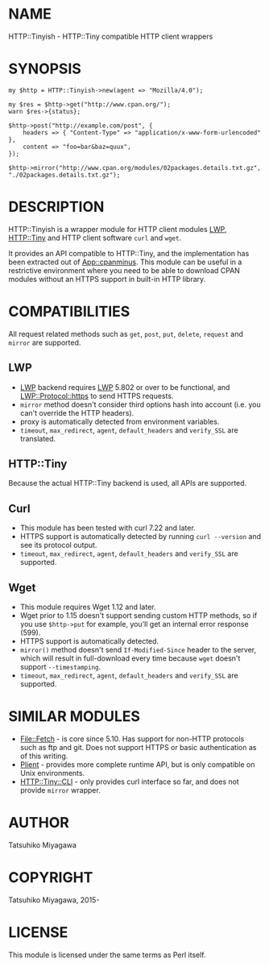 # NAME

HTTP::Tinyish - HTTP::Tiny compatible HTTP client wrappers

# SYNOPSIS

    my $http = HTTP::Tinyish->new(agent => "Mozilla/4.0");

    my $res = $http->get("http://www.cpan.org/");
    warn $res->{status};

    $http->post("http://example.com/post", {
        headers => { "Content-Type" => "application/x-www-form-urlencoded" },
        content => "foo=bar&baz=quux",
    });

    $http->mirror("http://www.cpan.org/modules/02packages.details.txt.gz", "./02packages.details.txt.gz");

# DESCRIPTION

HTTP::Tinyish is a wrapper module for HTTP client modules
[LWP](https://metacpan.org/pod/LWP), [HTTP::Tiny](https://metacpan.org/pod/HTTP::Tiny) and HTTP client software `curl` and `wget`.

It provides an API compatible to HTTP::Tiny, and the implementation
has been extracted out of [App::cpanminus](https://metacpan.org/pod/App::cpanminus). This module can be useful
in a restrictive environment where you need to be able to download
CPAN modules without an HTTPS support in built-in HTTP library.

# COMPATIBILITIES

All request related methods such as `get`, `post`, `put`,
`delete`, `request` and `mirror` are supported.

## LWP

- [LWP](https://metacpan.org/pod/LWP) backend requires [LWP](https://metacpan.org/pod/LWP) 5.802 or over to be functional, and [LWP::Protocol::https](https://metacpan.org/pod/LWP::Protocol::https) to send HTTPS requests.
- `mirror` method doesn't consider third options hash into account (i.e. you can't override the HTTP headers).
- proxy is automatically detected from environment variables.
- `timeout`, `max_redirect`, `agent`, `default_headers` and `verify_SSL` are translated.

## HTTP::Tiny

Because the actual HTTP::Tiny backend is used, all APIs are supported.

## Curl

- This module has been tested with curl 7.22 and later.
- HTTPS support is automatically detected by running `curl --version` and see its protocol output.
- `timeout`, `max_redirect`, `agent`, `default_headers` and `verify_SSL` are supported.

## Wget

- This module requires Wget 1.12 and later.
- Wget prior to 1.15 doesn't support sending custom HTTP methods, so if you use `$http->put` for example, you'll get an internal error response (599).
- HTTPS support is automatically detected.
- `mirror()` method doesn't send `If-Modified-Since` header to the server, which will result in full-download every time because `wget` doesn't support `--timestamping`.
- `timeout`, `max_redirect`, `agent`, `default_headers` and `verify_SSL` are supported.

# SIMILAR MODULES

- [File::Fetch](https://metacpan.org/pod/File::Fetch) - is core since 5.10. Has support for non-HTTP protocols such as ftp and git. Does not support HTTPS or basic authentication as of this writing.
- [Plient](https://metacpan.org/pod/Plient) - provides more complete runtime API, but is only compatible on Unix environments.
- [HTTP::Tiny::CLI](https://metacpan.org/pod/HTTP::Tiny::CLI) - only provides curl interface so far, and does not provide `mirror` wrapper.

# AUTHOR

Tatsuhiko Miyagawa

# COPYRIGHT

Tatsuhiko Miyagawa, 2015-

# LICENSE

This module is licensed under the same terms as Perl itself.
